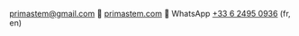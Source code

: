  [primastem@gmail.com](mailto:primastem@gmail.com) 🐞 [primastem.com](https://primastem.com) 🐞 WhatsApp [+33 6 2495 0936](https://api.whatsapp.com/send?phone=33624950936) (fr, en)
